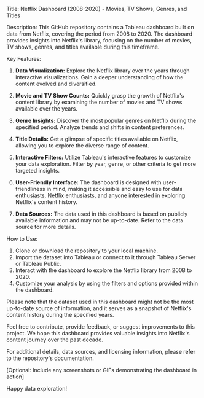 Title: Netflix Dashboard (2008-2020) - Movies, TV Shows, Genres, and Titles

Description:
This GitHub repository contains a Tableau dashboard built on data from Netflix, covering the period from 2008 to 2020. The dashboard provides insights into Netflix's library, focusing on the number of movies, TV shows, genres, and titles available during this timeframe.

Key Features:
1. **Data Visualization:** Explore the Netflix library over the years through interactive visualizations. Gain a deeper understanding of how the content evolved and diversified.

2. **Movie and TV Show Counts:** Quickly grasp the growth of Netflix's content library by examining the number of movies and TV shows available over the years.

3. **Genre Insights:** Discover the most popular genres on Netflix during the specified period. Analyze trends and shifts in content preferences.

4. **Title Details:** Get a glimpse of specific titles available on Netflix, allowing you to explore the diverse range of content.

5. **Interactive Filters:** Utilize Tableau's interactive features to customize your data exploration. Filter by year, genre, or other criteria to get more targeted insights.

6. **User-Friendly Interface:** The dashboard is designed with user-friendliness in mind, making it accessible and easy to use for data enthusiasts, Netflix enthusiasts, and anyone interested in exploring Netflix's content history.

7. **Data Sources:** The data used in this dashboard is based on publicly available information and may not be up-to-date. Refer to the data source for more details.

How to Use:
1. Clone or download the repository to your local machine.
2. Import the dataset into Tableau or connect to it through Tableau Server or Tableau Public.
3. Interact with the dashboard to explore the Netflix library from 2008 to 2020.
4. Customize your analysis by using the filters and options provided within the dashboard.

Please note that the dataset used in this dashboard might not be the most up-to-date source of information, and it serves as a snapshot of Netflix's content history during the specified years.

Feel free to contribute, provide feedback, or suggest improvements to this project. We hope this dashboard provides valuable insights into Netflix's content journey over the past decade.

For additional details, data sources, and licensing information, please refer to the repository's documentation.

[Optional: Include any screenshots or GIFs demonstrating the dashboard in action]

Happy data exploration!
